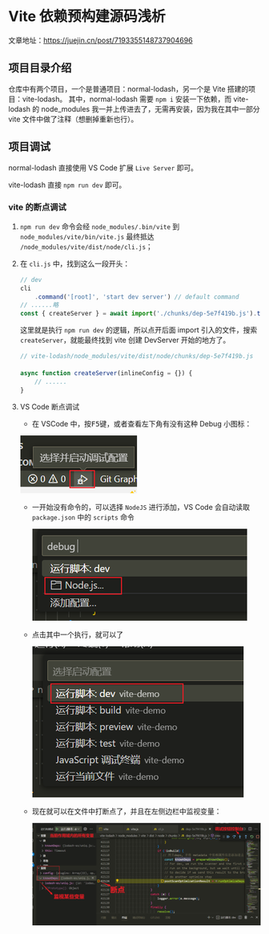 # Vite 依赖预构建源码浅析

文章地址：https://juejin.cn/post/7193355148737904696

## 项目目录介绍

仓库中有两个项目，一个是普通项目：normal-lodash，另一个是 Vite 搭建的项目：vite-lodash。
其中，normal-lodash 需要 `npm i` 安装一下依赖，而 vite-lodash 的 node_modules 我一并上传进去了，无需再安装，因为我在其中一部分 vite 文件中做了注释（想删掉重新也行）。

## 项目调试

normal-lodash 直接使用 VS Code 扩展 `Live Server` 即可。

vite-lodash 直接 `npm run dev` 即可。

### vite 的断点调试

1. `npm run dev` 命令会经 `node_modules/.bin/vite` 到 `node_modules/vite/bin/vite.js` 最终抵达 `/node_modules/vite/dist/node/cli.js`；

2. 在 `cli.js` 中，找到这么一段开头：

    ```js
    // dev
    cli
        .command('[root]', 'start dev server') // default command
    // ......略
    const { createServer } = await import('./chunks/dep-5e7f419b.js').then(function (n) { return n.F; });
    ```
    
    这里就是执行 `npm run dev` 的逻辑，所以点开后面 import 引入的文件，搜索 `createServer`，就能最终找到 vite 创建 DevServer 开始的地方了。
    
    ```js
    // vite-lodash/node_modules/vite/dist/node/chunks/dep-5e7f419b.js
    
    async function createServer(inlineConfig = {}) {
        // ......
    }
    ```
    
3. VS Code 断点调试

    - 在 VSCode 中，按<kbd>F5</kbd>键，或者查看左下角有没有这种 Debug 小图标：


    ![debug](./assets/debug.png)

    - 一开始没有命令的，可以选择 `NodeJS` 进行添加，VS Code 会自动读取 `package.json` 中的 `scripts` 命令

      ![](./assets/debug-nodejs.png)

    - 点击其中一个执行，就可以了

      ![](./assets/debug-dev.png)

    - 现在就可以在文件中打断点了，并且在左侧边栏中监视变量：

      ![](./assets/debugger.png)
